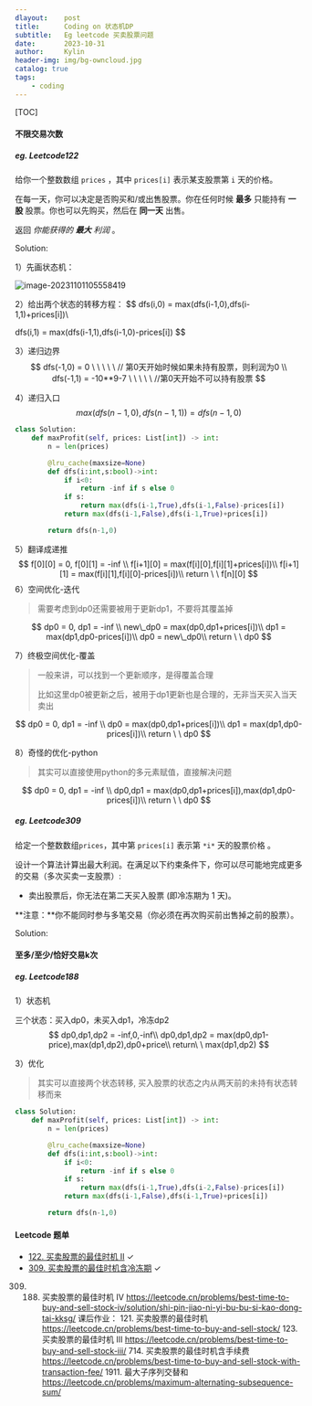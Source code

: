 ```yaml
---
dlayout:    post
title:      Coding on 状态机DP
subtitle:   Eg leetcode 买卖股票问题
date:       2023-10-31
author:     Kylin
header-img: img/bg-owncloud.jpg
catalog: true
tags:
    - coding
---
```




[TOC]

#### 不限交易次数

##### eg. Leetcode122 

给你一个整数数组 `prices` ，其中 `prices[i]` 表示某支股票第 `i` 天的价格。

在每一天，你可以决定是否购买和/或出售股票。你在任何时候 **最多** 只能持有 **一股** 股票。你也可以先购买，然后在 **同一天** 出售。

返回 *你能获得的 **最大** 利润* 。

Solution:

1）先画状态机：

![image-20231101105558419](https://kylinhub.oss-cn-shanghai.aliyuncs.com/image-20231101105558419.png)

2）给出两个状态的转移方程：
$$
dfs(i,0) = max(dfs(i-1,0),dfs(i-1,1)+prices[i])\\

dfs(i,1) = max(dfs(i-1,1),dfs(i-1,0)-prices[i])
$$


3）递归边界
$$
dfs(-1,0) = 0  \ \ \ \ \   // 第0天开始时候如果未持有股票，则利润为0
\\
dfs(-1,1) = -10**9-7 \ \ \ \ \ //第0天开始不可以持有股票
$$


4）递归入口
$$
max(dfs(n-1,0),dfs(n-1,1))=dfs(n-1,0)
$$


```python
class Solution:
    def maxProfit(self, prices: List[int]) -> int:
        n = len(prices)

        @lru_cache(maxsize=None)
        def dfs(i:int,s:bool)->int:
            if i<0:
                return -inf if s else 0
            if s:
                return max(dfs(i-1,True),dfs(i-1,False)-prices[i])
            return max(dfs(i-1,False),dfs(i-1,True)+prices[i])

        return dfs(n-1,0)
```



5）翻译成递推
$$
f[0][0] = 0, f[0][1] = -inf \\
f[i+1][0] = max(f[i][0],f[i][1]+prices[i])\\
f[i+1][1] = max(f[i][1],f[i][0]-prices[i])\\
return \ \ f[n][0]
$$
6）空间优化-迭代

> 需要考虑到dp0还需要被用于更新dp1，不要将其覆盖掉

$$
dp0 = 0, dp1 = -inf \\
new\_dp0 = max(dp0,dp1+prices[i])\\
dp1 = max(dp1,dp0-prices[i])\\
dp0 = new\_dp0\\
return \ \ dp0
$$



7）终极空间优化-覆盖

> 一般来讲，可以找到一个更新顺序，是得覆盖合理
>
> 比如这里dp0被更新之后，被用于dp1更新也是合理的，无非当天买入当天卖出

$$
dp0 = 0, dp1 = -inf \\
dp0 = max(dp0,dp1+prices[i])\\
dp1 = max(dp1,dp0-prices[i])\\
return \ \ dp0
$$



8）奇怪的优化-python

> 其实可以直接使用python的多元素赋值，直接解决问题

$$
dp0 = 0, dp1 = -inf \\
dp0,dp1 = max(dp0,dp1+prices[i]),max(dp1,dp0-prices[i])\\
return \ \ dp0
$$



##### eg. Leetcode309

给定一个整数数组`prices`，其中第 `prices[i]` 表示第 `*i*` 天的股票价格 。

设计一个算法计算出最大利润。在满足以下约束条件下，你可以尽可能地完成更多的交易（多次买卖一支股票）:

- 卖出股票后，你无法在第二天买入股票 (即冷冻期为 1 天)。

**注意：**你不能同时参与多笔交易（你必须在再次购买前出售掉之前的股票）。

Solution:





#### 至多/至少/恰好交易k次

##### eg. Leetcode188

1）状态机

三个状态：买入dp0，未买入dp1，冷冻dp2
$$
dp0,dp1,dp2 = -inf,0,-inf\\
dp0,dp1,dp2 = max(dp0,dp1-price),max(dp1,dp2),dp0+price\\
return\ \ max(dp1,dp2)
$$


3）优化

> 其实可以直接两个状态转移, 买入股票的状态之内从两天前的未持有状态转移而来

```python
class Solution:
    def maxProfit(self, prices: List[int]) -> int:
        n = len(prices)

        @lru_cache(maxsize=None)
        def dfs(i:int,s:bool)->int:
            if i<0:
                return -inf if s else 0
            if s:
                return max(dfs(i-1,True),dfs(i-2,False)-prices[i])
            return max(dfs(i-1,False),dfs(i-1,True)+prices[i])

        return dfs(n-1,0)
```




#### Leetcode 题单

- [122. 买卖股票的最佳时机 II](https://leetcode.cn/problems/best-time-to-buy-and-sell-stock-ii/) ✓
- [309. 买卖股票的最佳时机含冷冻期](https://leetcode.cn/problems/best-time-to-buy-and-sell-stock-with-cooldown/) ✓



309. 188. 买卖股票的最佳时机 IV https://leetcode.cn/problems/best-time-to-buy-and-sell-stock-iv/solution/shi-pin-jiao-ni-yi-bu-bu-si-kao-dong-tai-kksg/ 课后作业： 121. 买卖股票的最佳时机 https://leetcode.cn/problems/best-time-to-buy-and-sell-stock/ 123. 买卖股票的最佳时机 III https://leetcode.cn/problems/best-time-to-buy-and-sell-stock-iii/ 714. 买卖股票的最佳时机含手续费 https://leetcode.cn/problems/best-time-to-buy-and-sell-stock-with-transaction-fee/ 1911. 最大子序列交替和 https://leetcode.cn/problems/maximum-alternating-subsequence-sum/